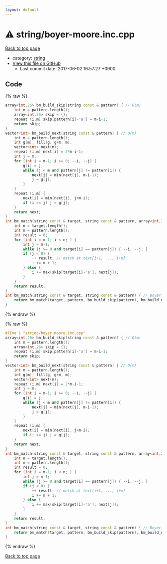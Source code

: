 ```yaml
---
layout: default
---
```


<!-- mathjax config similar to math.stackexchange -->
<script type="text/javascript" async
  src="https://cdnjs.cloudflare.com/ajax/libs/mathjax/2.7.5/MathJax.js?config=TeX-MML-AM_CHTML">
</script>
<script type="text/x-mathjax-config">
  MathJax.Hub.Config({
    TeX: { equationNumbers: { autoNumber: "AMS" }},
    tex2jax: {
      inlineMath: [ ['$','$'] ],
      processEscapes: true
    },
    "HTML-CSS": { matchFontHeight: false },
    displayAlign: "left",
    displayIndent: "2em"
  });
</script>

<script type="text/javascript" src="https://cdnjs.cloudflare.com/ajax/libs/jquery/3.4.1/jquery.min.js"></script>
<script src="https://cdn.jsdelivr.net/npm/jquery-balloon-js@1.1.2/jquery.balloon.min.js" integrity="sha256-ZEYs9VrgAeNuPvs15E39OsyOJaIkXEEt10fzxJ20+2I=" crossorigin="anonymous"></script>
<script type="text/javascript" src="../../assets/js/copy-button.js"></script>
<link rel="stylesheet" href="../../assets/css/copy-button.css" />


# :warning: string/boyer-moore.inc.cpp

<a href="../../index.html">Back to top page</a>

* category: <a href="../../index.html#b45cffe084dd3d20d928bee85e7b0f21">string</a>
* <a href="{{ site.github.repository_url }}/blob/master/string/boyer-moore.inc.cpp">View this file on GitHub</a>
    - Last commit date: 2017-06-02 16:57:27 +0900




## Code

<a id="unbundled"></a>
{% raw %}
```cpp
array<int,26> bm_build_skip(string const & pattern) { // O(m)
    int m = pattern.length();
    array<int,26> skip = {};
    repeat (i,m) skip[pattern[i]-'a'] = m-i-1;
    return skip;
}
vector<int> bm_build_next(string const & pattern) { // O(m)
    int m = pattern.length();
    int g[m]; fill(g, g+m, m);
    vector<int> next(m);
    repeat (i,m) next[i] = 2*m-i-1;
    int j = m;
    for (int i = m-1; i >= 0; --i, --j) {
        g[i] = j;
        while (j < m and pattern[j] != pattern[i]) {
            next[j] = min(next[j], m-i-1);
            j = g[j];
        }
    }
    repeat (i,m) {
        next[i] = min(next[i], j+m-i);
        if (i >= j) j = g[j];
    }
    return next;
}
int bm_match(string const & target, string const & pattern, array<int,26> const & skip, vector<int> const & next) { // O(nm)
    int n = target.length();
    int m = pattern.length();
    int result = 0;
    for (int i = m-1; i < n; ) {
        int j = m-1;
        while (j >= 0 and target[i] == pattern[j]) { --i; --j; }
        if (j < 0) {
            ++ result; // match at text[i+1, ..., i+m]
            i += m + 1;
        } else {
            i += max(skip[target[i]-'a'], next[j]);
        }
    }
    return result;
}
int bm_match(string const & target, string const & pattern) { // Boyer-Moore
    return bm_match(target, pattern, bm_build_skip(pattern), bm_build_next(pattern));
}

```
{% endraw %}

<a id="bundled"></a>
{% raw %}
```cpp
#line 1 "string/boyer-moore.inc.cpp"
array<int,26> bm_build_skip(string const & pattern) { // O(m)
    int m = pattern.length();
    array<int,26> skip = {};
    repeat (i,m) skip[pattern[i]-'a'] = m-i-1;
    return skip;
}
vector<int> bm_build_next(string const & pattern) { // O(m)
    int m = pattern.length();
    int g[m]; fill(g, g+m, m);
    vector<int> next(m);
    repeat (i,m) next[i] = 2*m-i-1;
    int j = m;
    for (int i = m-1; i >= 0; --i, --j) {
        g[i] = j;
        while (j < m and pattern[j] != pattern[i]) {
            next[j] = min(next[j], m-i-1);
            j = g[j];
        }
    }
    repeat (i,m) {
        next[i] = min(next[i], j+m-i);
        if (i >= j) j = g[j];
    }
    return next;
}
int bm_match(string const & target, string const & pattern, array<int,26> const & skip, vector<int> const & next) { // O(nm)
    int n = target.length();
    int m = pattern.length();
    int result = 0;
    for (int i = m-1; i < n; ) {
        int j = m-1;
        while (j >= 0 and target[i] == pattern[j]) { --i; --j; }
        if (j < 0) {
            ++ result; // match at text[i+1, ..., i+m]
            i += m + 1;
        } else {
            i += max(skip[target[i]-'a'], next[j]);
        }
    }
    return result;
}
int bm_match(string const & target, string const & pattern) { // Boyer-Moore
    return bm_match(target, pattern, bm_build_skip(pattern), bm_build_next(pattern));
}

```
{% endraw %}

<a href="../../index.html">Back to top page</a>

